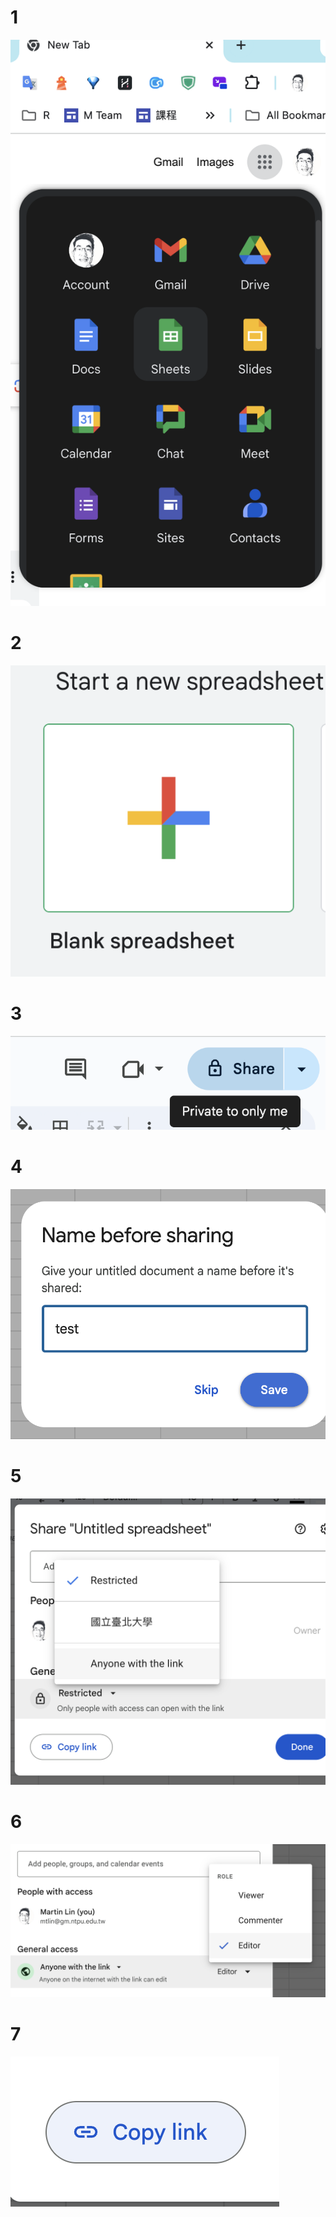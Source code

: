 # 1

![](../img/2024-10-17-05-09-34.png)

# 2

![](../img/2024-10-17-05-10-16.png)

# 3

![](../img/2024-10-17-05-11-16.png)

# 4

![](../img/2024-10-17-05-11-43.png)

# 5

![](../img/2024-10-17-05-12-09.png)

# 6

![](../img/2024-10-17-05-12-40.png)

# 7

![](../img/2024-10-17-05-12-57.png)